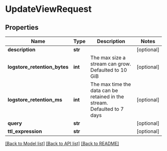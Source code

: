 # UpdateViewRequest

## Properties
Name | Type | Description | Notes
------------ | ------------- | ------------- | -------------
**description** | **str** |  | [optional] 
**logstore_retention_bytes** | **int** | The max size a stream can grow. Defaulted to 10 GiB | [optional] 
**logstore_retention_ms** | **int** | The max time the data can be retained in the stream. Defaulted to 7 days | [optional] 
**query** | **str** |  | [optional] 
**ttl_expression** | **str** |  | [optional] 

[[Back to Model list]](../README.md#documentation-for-models) [[Back to API list]](../README.md#documentation-for-api-endpoints) [[Back to README]](../README.md)

